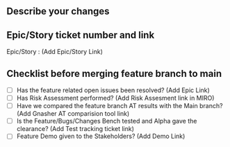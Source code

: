<!-- conditional: user_login == 'premananth-banusekaran-ctct' -->
<!-- template: .github/pull_request_template.md -->


## Describe your changes

## Epic/Story ticket number and link
   Epic/Story : (Add Epic/Story Link)

## Checklist before merging feature branch to main
- [ ] Has the  feature related open issues been resolved? 
      (Add Epic Link)
- [ ] Has Risk Assessment performed? 
      (Add Risk Assesment link in MIRO)
- [ ] Have we compared the feature branch AT results with the Main branch? 
      (Add Gnasher AT comparision tool link)
- [ ] Is the Feature/Bugs/Changes Bench tested and Alpha gave the clearance? 
      (Add Test tracking ticket link)
- [ ] Feature Demo given to the Stakeholders? 
      (Add Demo Link)  
